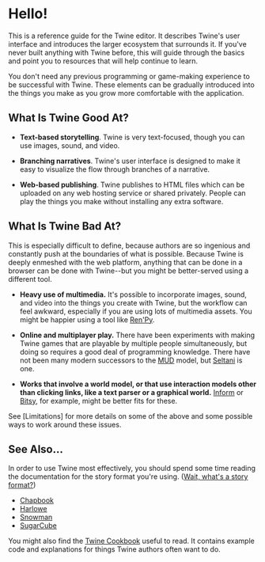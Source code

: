 # Hello!

This is a reference guide for the Twine editor. It describes Twine's user
interface and introduces the larger ecosystem that surrounds it. If you've never
built anything with Twine before, this will guide through the basics and point
you to resources that will help continue to learn.

You don't need any previous programming or game-making experience to be
successful with Twine. These elements can be gradually introduced into the
things you make as you grow more comfortable with the application.

## What Is Twine Good At?

- **Text-based storytelling**. Twine is very text-focused, though you can use
  images, sound, and video.

- **Branching narratives**. Twine's user interface is designed to make
  it easy to visualize the flow through branches of a narrative.

- **Web-based publishing**. Twine publishes to HTML files which can be uploaded
  on any web hosting service or shared privately. People can play the things you
  make without installing any extra software.

## What Is Twine Bad At?

This is especially difficult to define, because authors are so ingenious and
constantly push at the boundaries of what is possible. Because Twine is deeply
enmeshed with the web platform, anything that can be done in a browser can be
done with Twine--but you might be better-served using a different tool.

- **Heavy use of multimedia.** It's possible to incorporate images, sound, and
  video into the things you create with Twine, but the workflow can feel
  awkward, especially if you are using lots of multimedia assets. You might be
  happier using a tool like [Ren'Py](https://www.renpy.org).

- **Online and multiplayer play.** There have been experiments with making Twine
  games that are playable by multiple people simultaneously, but doing so
  requires a good deal of programming knowledge. There have not been many modern
  successors to the [MUD](https://en.wikipedia.org/wiki/MUD) model, but
  [Seltani](http://seltani.net) is one.

- **Works that involve a world model, or that use interaction models other than
  clicking links, like a text parser or a graphical world.**
  [Inform](http://inform7.com) or [Bitsy](http://www.bitsy.org), for example,
  might be better fits for these.

See [Limitations] for more details on some of the above and some possible ways
to work around these issues.

## See Also...

In order to use Twine most effectively, you should spend some time reading the documentation for the story format you're using. ([Wait, what's a story format?](whats-a-story-format)) 

- [Chapbook](http://klembot.github.io/chapbook/guide/)
- [Harlowe](https://twine2.neocities.org)
- [Snowman](https://videlais.github.io/snowman/2/)
- [SugarCube](http://www.motoslave.net/sugarcube/2/)

You might also find the [Twine Cookbook](cookbook) useful to read. It contains example code and explanations for things Twine authors often want to do.